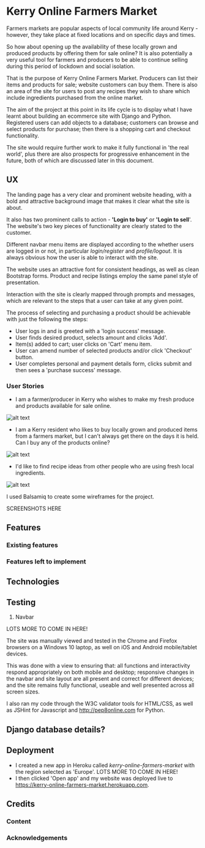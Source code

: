 # Kerry Online Farmers Market

Farmers markets are popular aspects of local community life around Kerry - however, they take place at fixed locations and on specific days and times.

So how about opening up the availability of these locally grown and produced products by offering them for sale online? It is also potentially a very useful tool for farmers and producers to be able to continue selling during this period of lockdown and social isolation.

That is the purpose of Kerry Online Farmers Market. Producers can list their items and products for sale; website customers can buy them. There is also an area of the site for users to post any recipes they wish to share which include ingredients purchased from the online market.

The aim of the project at this point in its life cycle is to display what I have learnt about building an ecommerce site with Django and Python. Registered users can add objects to a database; customers can browse and select products for purchase; then there is a shopping cart and checkout functionality.

The site would require further work to make it fully functional in 'the real world', plus there are also prospects for progressive enhancement in the future, both of which are discussed later in this document.

## UX

The landing page has a very clear and prominent website heading, with a bold and attractive background image that makes it clear what the site is about.

It also has two prominent calls to action - **'Login to buy'** or **'Login to sell**'. The website's two key pieces of functionality are clearly stated to the customer.

Different navbar menu items are displayed according to the whether users are logged in or not, in particular *login/register* and *profile/logout*. It is always obvious how the user is able to interact with the site.

The website uses an attractive font for consistent headings, as well as clean Bootstrap forms. Product and recipe listings employ the same panel style of presentation.

Interaction with the site is clearly mapped through prompts and messages, which are relevant to the steps that a user can take at any given point. 

The process of selecting and purchasing a product should be achievable with just the following the steps:
* User logs in and is greeted with a 'login success' message.
* User finds desired product, selects amount and clicks 'Add'. 
* Item(s) added to cart; user clicks on 'Cart' menu item.
* User can amend number of selected products and/or click 'Checkout' button.
* User completes personal and payment details form, clicks submit and then sees a 'purchase success' message.

### User Stories

* I am a farmer/producer in Kerry who wishes to make my fresh produce and products available for sale online.

![alt text](https://i.imgur.com/3aKnszE.jpg "Kerry Online Farmers Market screenshot")
* I am a Kerry resident who likes to buy locally grown and produced items from a farmers market, but I can't always get there on the days it is held. Can I buy any of the products online?

![alt text](https://i.imgur.com/6osrbTD.jpg "Kerry Online Farmers Market screenshot")
* I'd like to find recipe ideas from other people who are using fresh local ingredients.

![alt text](https://i.imgur.com/R1JfR33.jpg "Kerry Online Farmers Market screenshot")

I used Balsamiq to create some wireframes for the project. 

SCREENSHOTS HERE

## Features

### Existing features

### Features left to implement

## Technologies

## Testing

1. Navbar

LOTS MORE TO COME IN HERE!

The site was manually viewed and tested in the Chrome and Firefox browsers on a Windows 10 laptop, as well on iOS and Android mobile/tablet devices.

This was done with a view to ensuring that: all functions and interactivity respond appropriately on both mobile and desktop; responsive changes in the navbar and site layout are all present and correct for different devices; and the site remains fully functional, useable and well presented across all screen sizes.

I also ran my code through the W3C validator tools for HTML/CSS, as well as JSHint for Javascript and http://pep8online.com for Python.

## Django database details?

## Deployment

* I created a new app in Heroku called *kerry-online-farmers-market* with the region selected as 'Europe'.
LOTS MORE TO COME IN HERE!
* I then clicked 'Open app' and my website was deployed live to https://kerry-online-farmers-market.herokuapp.com.

## Credits

### Content

### Acknowledgements